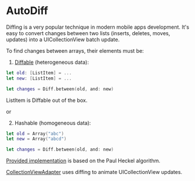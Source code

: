 # AutoDiff

Diffing is a very popular technique in modern mobile apps development.
It's easy to convert changes between two lists (inserts, deletes, moves, updates) into a UICollectionView batch update.

To find changes between arrays, their elements must be:

1. [Diffable](../Sources/Diff/Diffable.swift) (heterogeneous data):

```swift
let old: [ListItem] = ...
let new: [ListItem] = ...

let changes = Diff.between(old, and: new)
```

ListItem is Diffable out of the box.

or

2. Hashable (homogeneous data):

```swift
let old = Array("abc")
let new = Array("abcd")

let changes = Diff.between(old, and: new)
```

[Provided implementation](../Sources/Diff/Diff.swift) is based on the Paul Heckel algorithm.

[CollectionViewAdapter](list_view.md) uses diffing to animate UICollectionView updates.
